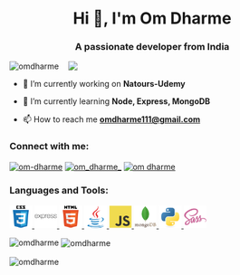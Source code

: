 <h1 align="center">Hi 👋, I'm Om Dharme</h1>

<h3 align="center">A passionate developer from India</h3>

<img align="right" width="400" src="https://cdn.dribbble.com/users/1292677/screenshots/6139167/media/fcf7fd0c619bb87706533079240915f3.gif">

<p align="left"> <img src="https://komarev.com/ghpvc/?username=omdharme&label=Profile%20views&color=0e75b6&style=flat" alt="omdharme" /> </p>

- 🔭 I’m currently working on **Natours-Udemy**

- 🌱 I’m currently learning **Node, Express, MongoDB**

- 📫 How to reach me **omdharme111@gmail.com**

<h3 align="left">Connect with me:</h3>
<p align="left">
<a href="https://linkedin.com/in/om-dharme" target="blank"><img align="center" src="https://raw.githubusercontent.com/rahuldkjain/github-profile-readme-generator/master/src/images/icons/Social/linked-in-alt.svg" alt="om-dharme" height="30" width="40" /></a>
<a href="https://instagram.com/om_dharme_" target="blank"><img align="center" src="https://raw.githubusercontent.com/rahuldkjain/github-profile-readme-generator/master/src/images/icons/Social/instagram.svg" alt="om_dharme_" height="30" width="40" /></a>
<a href="https://www.youtube.com/channel/UC9jGXi2W-nULCnS4tFc1hog" target="blank"><img align="center" src="https://raw.githubusercontent.com/rahuldkjain/github-profile-readme-generator/master/src/images/icons/Social/youtube.svg" alt="om dharme" height="30" width="40" /></a>
</p>

<h3 align="left">Languages and Tools:</h3>
<p align="left"> <a href="https://www.w3schools.com/css/" target="_blank" rel="noreferrer"> <img src="https://raw.githubusercontent.com/devicons/devicon/master/icons/css3/css3-original-wordmark.svg" alt="css3" width="40" height="40"/> </a> <a href="https://expressjs.com" target="_blank" rel="noreferrer"> <img src="https://raw.githubusercontent.com/devicons/devicon/master/icons/express/express-original-wordmark.svg" alt="express" width="40" height="40"/> </a> <a href="https://www.w3.org/html/" target="_blank" rel="noreferrer"> <img src="https://raw.githubusercontent.com/devicons/devicon/master/icons/html5/html5-original-wordmark.svg" alt="html5" width="40" height="40"/> </a> <a href="https://www.java.com" target="_blank" rel="noreferrer"> <img src="https://raw.githubusercontent.com/devicons/devicon/master/icons/java/java-original.svg" alt="java" width="40" height="40"/> </a> <a href="https://developer.mozilla.org/en-US/docs/Web/JavaScript" target="_blank" rel="noreferrer"> <img src="https://raw.githubusercontent.com/devicons/devicon/master/icons/javascript/javascript-original.svg" alt="javascript" width="40" height="40"/> </a> <a href="https://www.mongodb.com/" target="_blank" rel="noreferrer"> <img src="https://raw.githubusercontent.com/devicons/devicon/master/icons/mongodb/mongodb-original-wordmark.svg" alt="mongodb" width="40" height="40"/> </a> <a href="https://www.python.org" target="_blank" rel="noreferrer"> <img src="https://raw.githubusercontent.com/devicons/devicon/master/icons/python/python-original.svg" alt="python" width="40" height="40"/> </a> <a href="https://sass-lang.com" target="_blank" rel="noreferrer"> <img src="https://raw.githubusercontent.com/devicons/devicon/master/icons/sass/sass-original.svg" alt="sass" width="40" height="40"/> </a> </p>

<p><img align="left" src="https://github-readme-stats.vercel.app/api/top-langs?username=omdharme&show_icons=true&locale=en&layout=compact" alt="omdharme" /></p>

<p>&nbsp;<img align="center" src="https://github-readme-stats.vercel.app/api?username=omdharme&show_icons=true&locale=en" alt="omdharme" /></p>

<p><img align="center" src="https://github-readme-streak-stats.herokuapp.com/?user=omdharme&" alt="omdharme" /></p>
